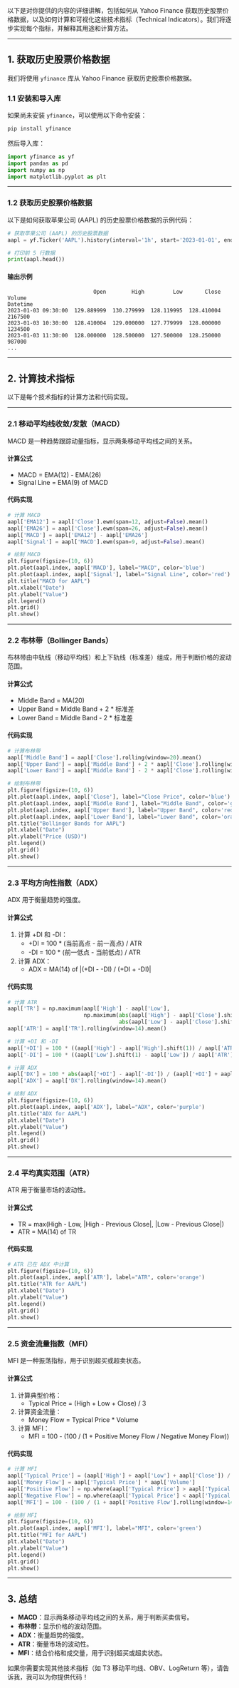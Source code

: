 以下是对你提供的内容的详细讲解，包括如何从 Yahoo Finance 获取历史股票价格数据，以及如何计算和可视化这些技术指标（Technical Indicators）。我们将逐步实现每个指标，并解释其用途和计算方法。

---

## **1. 获取历史股票价格数据**

我们将使用 `yfinance` 库从 Yahoo Finance 获取历史股票价格数据。

### **1.1 安装和导入库**
如果尚未安装 `yfinance`，可以使用以下命令安装：
```bash
pip install yfinance
```

然后导入库：
```python
import yfinance as yf
import pandas as pd
import numpy as np
import matplotlib.pyplot as plt
```

---

### **1.2 获取历史股票价格数据**
以下是如何获取苹果公司 (AAPL) 的历史股票价格数据的示例代码：

```python
# 获取苹果公司 (AAPL) 的历史股票数据
aapl = yf.Ticker('AAPL').history(interval='1h', start='2023-01-01', end='2023-12-31')

# 打印前 5 行数据
print(aapl.head())
```

#### **输出示例**
```plaintext
                           Open        High         Low       Close    Volume
Datetime                                                                     
2023-01-03 09:30:00  129.889999  130.279999  128.119995  128.410004  2167500
2023-01-03 10:30:00  128.410004  129.000000  127.779999  128.000000  1234500
2023-01-03 11:30:00  128.000000  128.500000  127.500000  128.250000   987000
...
```

---

## **2. 计算技术指标**

以下是每个技术指标的计算方法和代码实现。

---

### **2.1 移动平均线收敛/发散（MACD）**
MACD 是一种趋势跟踪动量指标，显示两条移动平均线之间的关系。

#### **计算公式**
- MACD = EMA(12) - EMA(26)
- Signal Line = EMA(9) of MACD

#### **代码实现**
```python
# 计算 MACD
aapl['EMA12'] = aapl['Close'].ewm(span=12, adjust=False).mean()
aapl['EMA26'] = aapl['Close'].ewm(span=26, adjust=False).mean()
aapl['MACD'] = aapl['EMA12'] - aapl['EMA26']
aapl['Signal'] = aapl['MACD'].ewm(span=9, adjust=False).mean()

# 绘制 MACD
plt.figure(figsize=(10, 6))
plt.plot(aapl.index, aapl['MACD'], label="MACD", color='blue')
plt.plot(aapl.index, aapl['Signal'], label="Signal Line", color='red')
plt.title("MACD for AAPL")
plt.xlabel("Date")
plt.ylabel("Value")
plt.legend()
plt.grid()
plt.show()
```

---

### **2.2 布林带（Bollinger Bands）**
布林带由中轨线（移动平均线）和上下轨线（标准差）组成，用于判断价格的波动范围。

#### **计算公式**
- Middle Band = MA(20)
- Upper Band = Middle Band + 2 * 标准差
- Lower Band = Middle Band - 2 * 标准差

#### **代码实现**
```python
# 计算布林带
aapl['Middle Band'] = aapl['Close'].rolling(window=20).mean()
aapl['Upper Band'] = aapl['Middle Band'] + 2 * aapl['Close'].rolling(window=20).std()
aapl['Lower Band'] = aapl['Middle Band'] - 2 * aapl['Close'].rolling(window=20).std()

# 绘制布林带
plt.figure(figsize=(10, 6))
plt.plot(aapl.index, aapl['Close'], label="Close Price", color='blue')
plt.plot(aapl.index, aapl['Middle Band'], label="Middle Band", color='green')
plt.plot(aapl.index, aapl['Upper Band'], label="Upper Band", color='red')
plt.plot(aapl.index, aapl['Lower Band'], label="Lower Band", color='orange')
plt.title("Bollinger Bands for AAPL")
plt.xlabel("Date")
plt.ylabel("Price (USD)")
plt.legend()
plt.grid()
plt.show()
```

---

### **2.3 平均方向性指数（ADX）**
ADX 用于衡量趋势的强度。

#### **计算公式**
1. 计算 +DI 和 -DI：
   - +DI = 100 * (当前高点 - 前一高点) / ATR
   - -DI = 100 * (前一低点 - 当前低点) / ATR
2. 计算 ADX：
   - ADX = MA(14) of |(+DI - -DI) / (+DI + -DI)|

#### **代码实现**
```python
# 计算 ATR
aapl['TR'] = np.maximum(aapl['High'] - aapl['Low'], 
                        np.maximum(abs(aapl['High'] - aapl['Close'].shift(1)), 
                                   abs(aapl['Low'] - aapl['Close'].shift(1))))
aapl['ATR'] = aapl['TR'].rolling(window=14).mean()

# 计算 +DI 和 -DI
aapl['+DI'] = 100 * ((aapl['High'] - aapl['High'].shift(1)) / aapl['ATR'])
aapl['-DI'] = 100 * ((aapl['Low'].shift(1) - aapl['Low']) / aapl['ATR'])

# 计算 ADX
aapl['DX'] = 100 * abs(aapl['+DI'] - aapl['-DI']) / (aapl['+DI'] + aapl['-DI'])
aapl['ADX'] = aapl['DX'].rolling(window=14).mean()

# 绘制 ADX
plt.figure(figsize=(10, 6))
plt.plot(aapl.index, aapl['ADX'], label="ADX", color='purple')
plt.title("ADX for AAPL")
plt.xlabel("Date")
plt.ylabel("Value")
plt.legend()
plt.grid()
plt.show()
```

---

### **2.4 平均真实范围（ATR）**
ATR 用于衡量市场的波动性。

#### **计算公式**
- TR = max(High - Low, |High - Previous Close|, |Low - Previous Close|)
- ATR = MA(14) of TR

#### **代码实现**
```python
# ATR 已在 ADX 中计算
plt.figure(figsize=(10, 6))
plt.plot(aapl.index, aapl['ATR'], label="ATR", color='orange')
plt.title("ATR for AAPL")
plt.xlabel("Date")
plt.ylabel("Value")
plt.legend()
plt.grid()
plt.show()
```

---

### **2.5 资金流量指数（MFI）**
MFI 是一种振荡指标，用于识别超买或超卖状态。

#### **计算公式**
1. 计算典型价格：
   - Typical Price = (High + Low + Close) / 3
2. 计算资金流量：
   - Money Flow = Typical Price * Volume
3. 计算 MFI：
   - MFI = 100 - (100 / (1 + Positive Money Flow / Negative Money Flow))

#### **代码实现**
```python
# 计算 MFI
aapl['Typical Price'] = (aapl['High'] + aapl['Low'] + aapl['Close']) / 3
aapl['Money Flow'] = aapl['Typical Price'] * aapl['Volume']
aapl['Positive Flow'] = np.where(aapl['Typical Price'] > aapl['Typical Price'].shift(1), aapl['Money Flow'], 0)
aapl['Negative Flow'] = np.where(aapl['Typical Price'] < aapl['Typical Price'].shift(1), aapl['Money Flow'], 0)
aapl['MFI'] = 100 - (100 / (1 + aapl['Positive Flow'].rolling(window=14).sum() / aapl['Negative Flow'].rolling(window=14).sum()))

# 绘制 MFI
plt.figure(figsize=(10, 6))
plt.plot(aapl.index, aapl['MFI'], label="MFI", color='green')
plt.title("MFI for AAPL")
plt.xlabel("Date")
plt.ylabel("Value")
plt.legend()
plt.grid()
plt.show()
```

---

## **3. 总结**

- **MACD**：显示两条移动平均线之间的关系，用于判断买卖信号。
- **布林带**：显示价格的波动范围。
- **ADX**：衡量趋势的强度。
- **ATR**：衡量市场的波动性。
- **MFI**：结合价格和成交量，用于识别超买或超卖状态。

如果你需要实现其他技术指标（如 T3 移动平均线、OBV、LogReturn 等），请告诉我，我可以为你提供代码！
